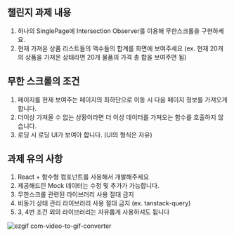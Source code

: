 ## 챌린지 과제 내용
1. 하나의 SinglePage에 Intersection Observer를 이용해 무한스크롤을 구현하세요.
2. 현재 가져온 상품 리스트들의 액수들의 합계를 화면에 보여주세요 (ex. 현재 20개의 상품을 가져온 상태라면 20개 물품의 가격 총 합을 보여주면 됨)
## 무한 스크롤의 조건
1. 페이지를 현재 보여주는 페이지의 최하단으로 이동 시 다음 페이지 정보를 가져오게 합니다.
2. 더이상 가져올 수 없는 상황이라면 더 이상 데이터를 가져오는 함수를 호출하지 않습니다.
3. 로딩 시 로딩 UI가 보여아 합니다. (UI의 형식은 자유)
## 과제 유의 사항
1. React + 함수형 컴포넌트를 사용해서 개발해주세요
2. 제공해드린 Mock 데이터는 수정 및 추가가 가능합니다.
3. 무한스크롤 관련된 라이브러리 사용 절대 금지
4. 비동기 상태 관리 라이브러리 사용 절대 금지 (ex. tanstack-query)
5. 3, 4번 조건 외의 라이브러리는 자유롭게 사용하셔도 됩니다

![ezgif com-video-to-gif-converter](https://github.com/user-attachments/assets/cc8cc87f-d8bc-4466-9456-e66d48a1d9ba)
